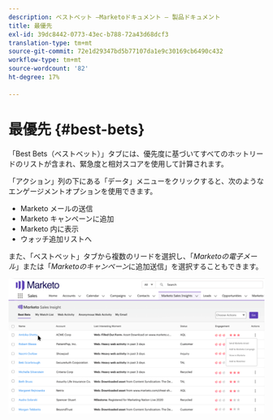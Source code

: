 ```yaml
---
description: ベストベット —Marketoドキュメント — 製品ドキュメント
title: 最優先
exl-id: 39dc8442-0773-43ec-b788-72a43d68dcf3
translation-type: tm+mt
source-git-commit: 72e1d29347bd5b77107da1e9c30169cb6490c432
workflow-type: tm+mt
source-wordcount: '82'
ht-degree: 17%

---
```


# 最優先 {#best-bets}

「Best Bets（ベストベット）」タブには、優先度に基づいてすべてのホットリードのリストが含まれ、緊急度と相対スコアを使用して計算されます。

「アクション」列の下にある「データ」メニューをクリックすると、次のようなエンゲージメントオプションを使用できます。

* Marketo メールの送信 
* Marketo キャンペーンに追加
* Marketo 内に表示
* ウォッチ追加リストへ

また、「ベストベット」タブから複数のリードを選択し、「_Marketoの電子メール_」または「_Marketoのキャンペーン_&#x200B;に追加送信」を選択することもできます。

![](assets/best-bets-1.png)
